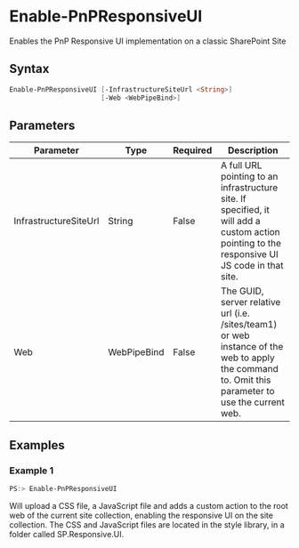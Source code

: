 # Enable-PnPResponsiveUI
Enables the PnP Responsive UI implementation on a classic SharePoint Site
## Syntax
```powershell
Enable-PnPResponsiveUI [-InfrastructureSiteUrl <String>]
                       [-Web <WebPipeBind>]
```


## Parameters
Parameter|Type|Required|Description
---------|----|--------|-----------
|InfrastructureSiteUrl|String|False|A full URL pointing to an infrastructure site. If specified, it will add a custom action pointing to the responsive UI JS code in that site.|
|Web|WebPipeBind|False|The GUID, server relative url (i.e. /sites/team1) or web instance of the web to apply the command to. Omit this parameter to use the current web.|
## Examples

### Example 1
```powershell
PS:> Enable-PnPResponsiveUI
```
Will upload a CSS file, a JavaScript file and adds a custom action to the root web of the current site collection, enabling the responsive UI on the site collection. The CSS and JavaScript files are located in the style library, in a folder called SP.Responsive.UI.
